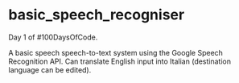 # basic_speech_recogniser
 Day 1 of #100DaysOfCode.
 
 A basic speech speech-to-text system using the Google Speech Recognition API. Can translate English input into Italian (destination language can be edited).
